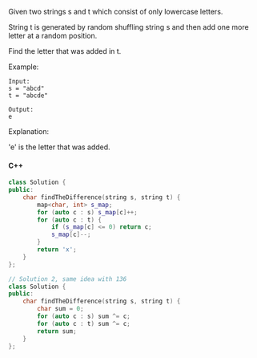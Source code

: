 Given two strings s and t which consist of only lowercase letters.

String t is generated by random shuffling string s and then add one more letter at a random position.

Find the letter that was added in t.

Example:

```
Input:
s = "abcd"
t = "abcde"

Output:
e
```

Explanation:

'e' is the letter that was added.


#### C++

```cpp
class Solution {
public:
    char findTheDifference(string s, string t) {
        map<char, int> s_map;
        for (auto c : s) s_map[c]++;
        for (auto c : t) {
            if (s_map[c] <= 0) return c;
            s_map[c]--;
        }
        return 'x';
    }
};
```


```cpp
// Solution 2, same idea with 136
class Solution {
public:
    char findTheDifference(string s, string t) {
        char sum = 0;
        for (auto c : s) sum ^= c;
        for (auto c : t) sum ^= c;
        return sum;
    }
};
```
